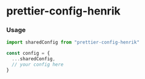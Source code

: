 # prettier-config-henrik

### Usage
```js
import sharedConfig from "prettier-config-henrik"

const config = {
  ...sharedConfig,
  // your config here
}

```